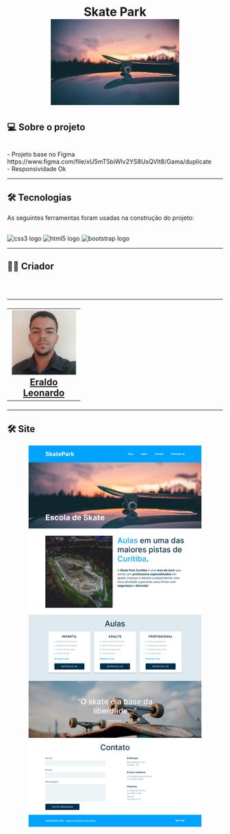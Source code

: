 <h1 align=center> Skate Park</hi> <br>

<img  height=200px  src="./assets/skate-por-do-sol.jpg" alt="Logo da Skate Park">

## 💻 Sobre o projeto

<br>
- Projeto base no Figma https://www.figma.com/file/xU5mT5biWlv2YS8UsQVIt8/Gama/duplicate <br>
- Responsividade Ok 


---
## 🛠 Tecnologias

As seguintes ferramentas foram usadas na construção do projeto:
<br><br>

<div align="left">
  <img src="https://cdn.jsdelivr.net/gh/devicons/devicon/icons/css3/css3-original.svg" height="40" width="52" alt="css3 logo"  />
  <img src="https://cdn.jsdelivr.net/gh/devicons/devicon/icons/html5/html5-original.svg" height="40" width="52" alt="html5 logo"  />
  <img src="https://cdn.jsdelivr.net/gh/devicons/devicon/icons/bootstrap/bootstrap-original.svg" height="40" width="52" alt="bootstrap logo"  />
</div>

---




<h2> 👨‍💻 Criador </h2><br>

<h2>

---
<table align=center>
  <tr>


 <td align="center" width=150> <img  src="./assets/eraldo.jfif" /> </br><a href="https://www.linkedin.com/in/eraldo-leonardo/"> Eraldo Leonardo </a>
   </td>
   


  </tr>
</table> </h2>

---

## 🛠 Site

<center> <img align=center width=80% src="./assets/SkatePark (1).png" alt=""> </center>

